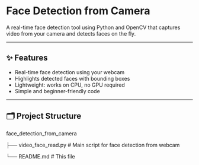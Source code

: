 # Face Detection from Camera

A real-time face detection tool using Python and OpenCV that captures video from your camera and detects faces on the fly.

---

## ✨ Features
- Real-time face detection using your webcam
- Highlights detected faces with bounding boxes
- Lightweight: works on CPU, no GPU required
- Simple and beginner-friendly code

---

## 🗂️ Project Structure
face_detection_from_camera

├── video_face_read.py # Main script for face detection from webcam

└── README.md # This file
